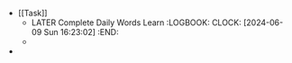 - [[Task]]
	- LATER Complete Daily Words Learn
	  :LOGBOOK:
	  CLOCK: [2024-06-09 Sun 16:23:02]
	  :END:
	-
-